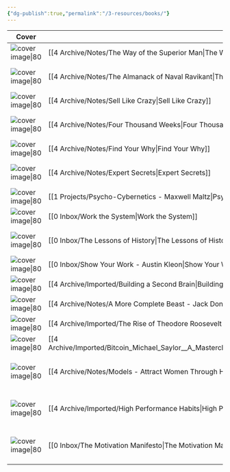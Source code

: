 ```yaml
---
{"dg-publish":true,"permalink":"/3-resources/books/"}
---
```



| Cover                                                                                                               | Title                                                                                                                                                                          | Author                                                    |
| ------------------------------------------------------------------------------------------------------------------- | ------------------------------------------------------------------------------------------------------------------------------------------------------------------------------ | --------------------------------------------------------- |
| ![cover image\|80](https://nienormaal.s3.eu-central-1.wasabisys.com/public/the-way-of-the-superior-man.jpg)         | [[4 Archive/Notes/The Way of the Superior Man\|The Way of the Superior Man]]                                                                                                | [[David Deida\|David Deida]]                              |
| ![cover image\|80](\-)                                                                                              | [[4 Archive/Notes/The Almanack of Naval Ravikant\|The Almanack of Naval Ravikant]]                                                                                          | [[Naval Ravikant\|Naval Ravikant]] [[Jack Butcher\|Jack Butcher]]                       |
| ![cover image\|80](https://nienormaal.s3.eu-central-1.wasabisys.com/public/sell-like-crazy.jpg)                     | [[4 Archive/Notes/Sell Like Crazy\|Sell Like Crazy]]                                                                                                                        | [[Sabri Suby\|Sabri Suby]]                                |
| ![cover image\|80](https://nienormaal.s3.eu-central-1.wasabisys.com/public/four-thousand-weeks.jpg)                 | [[4 Archive/Notes/Four Thousand Weeks\|Four Thousand Weeks]]                                                                                                                | [[Oliver Burkeman\|Oliver Burkeman]]                      |
| ![cover image\|80](\-)                                                                                              | [[4 Archive/Notes/Find Your Why\|Find Your Why]]                                                                                                                            | [[Simon Sinek\|Simon Sinek]]                              |
| ![cover image\|80](https://nienormaal.s3.eu-central-1.wasabisys.com/public/expert-secrets-cover.jpg)                | [[4 Archive/Notes/Expert Secrets\|Expert Secrets]]                                                                                                                          | [[0 Inbox/Russell Brunson\|Russell Brunson]]           |
| ![cover image\|80](\-)                                                                                              | [[1 Projects/Psycho-Cybernetics - Maxwell Maltz\|Psycho-Cybernetics - Maxwell Maltz]]                                                                                       | [[Maxwell Maltz\|Maxwell Maltz]]                          |
| ![cover image\|80](https://nienormaal.s3.eu-central-1.wasabisys.com/public/work-the-system.jpg)                     | [[0 Inbox/Work the System\|Work the System]]                                                                                                                                | [[Sam Carpenter\|Sam Carpenter]]                          |
| ![cover image\|80](\-)                                                                                              | [[0 Inbox/The Lessons of History\|The Lessons of History]]                                                                                                                  | [[Will Durant\|Will Durant]] [[Ariel Durant\|Ariel Durant]]                          |
| ![cover image\|80](https://images-eu.ssl-images-amazon.com/images/I/51N%2BBa1mYOL._SX218_BO1,204,203,200_QL40_.jpg) | [[0 Inbox/Show Your Work - Austin Kleon\|Show Your Work - Austin Kleon]]                                                                                                    | [[Austin Kleon\|Austin Kleon]]                            |
| ![cover image\|80](https://s3.eu-central-1.wasabisys.com/nienormaal/public/71jhK9zsKEL-min_1024x1024.webp)          | [[4 Archive/Imported/Building a Second Brain\|Building a Second Brain]]                                                                                                     | [Tiago Forte](Tiago%20Forte.md)                           |
| ![cover image\|80](\-)                                                                                              | [[4 Archive/Notes/A More Complete Beast - Jack Donovan - Book\|A More Complete Beast - Jack Donovan - Book]]                                                                | [Jack Donovan](20220312093136-jack_donovan.md)            |
| ![cover image\|80](https://images-na.ssl-images-amazon.com/images/I/51-tD6sUbPL._SL200_.jpg)                        | [[4 Archive/Imported/The Rise of Theodore Roosevelt - Edmund Morris\|The Rise of Theodore Roosevelt - Edmund Morris]]                                                       | [Edmund Morris](Edmund_Morris.md)                         |
| ![cover image\|80](\-)                                                                                              | [[4 Archive/Imported/Bitcoin_Michael_Saylor__A_Masterclass_in_Economic_Calculation__highlights\|Bitcoin_Michael_Saylor__A_Masterclass_in_Economic_Calculation__highlights]] | [The Investors Podcast](The_Investors_Podcast.md)         |
| ![cover image\|80](\-)                                                                                              | [[4 Archive/Notes/Models - Attract Women Through Honesty - Mark Manson\|Models - Attract Women Through Honesty - Mark Manson]]                                              | [[4 Archive/Imported/Mark Manson\|Mark Manson]]        |
| ![cover image\|80](https://s3.eu-central-1.wasabisys.com/nienormaal/public/HighPerformanceHabits.jpg)               | [[4 Archive/Imported/High Performance Habits\|High Performance Habits]]                                                                                                     | [[4 Archive/Notes/Brendon Burchard\|Brendon Burchard]] |
| ![cover image\|80](\-)                                                                                              | [[0 Inbox/The Motivation Manifesto\|The Motivation Manifesto]]                                                                                                              | [[4 Archive/Notes/Brendon Burchard\|Brendon Burchard]] |

